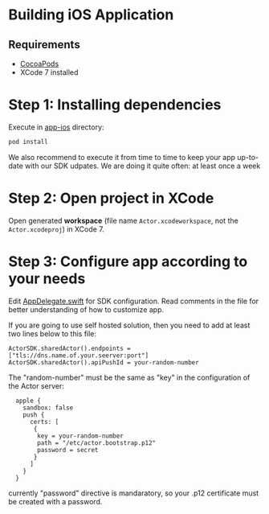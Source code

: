 # Building iOS Application

## Requirements
* [CocoaPods](https://cocoapods.org/)
* XCode 7 installed

# Step 1: Installing dependencies

Execute in [app-ios](../../app-ios) directory:
```bash
pod install
```

We also recommend to execute it from time to time to keep your app up-to-date with our SDK udpates. 
We are doing it quite often: at least once a week

# Step 2: Open project in XCode

Open generated **workspace** (file name ```Actor.xcodeworkspace```, not the ```Actor.xcodeproj```) in XCode 7. 

# Step 3: Configure app according to your needs 
Edit [AppDelegate.swift](../../app-ios/Actor/AppDelegate.swift) for SDK configuration. Read comments in the file for better understanding of how to customize app.

If you are going to use self hosted solution, then you need to add at least two lines below to this file:

```
ActorSDK.sharedActor().endpoints = ["tls://dns.name.of.your.seerver:port"]
ActorSDK.sharedActor().apiPushId = your-random-number
```

The "random-number" must be the same as "key" in the configuration of the Actor server:

```
  apple {
    sandbox: false
    push {
      certs: [
       {
        key = your-random-number
        path = "/etc/actor.bootstrap.p12"
        password = secret
       }
      ]
    }
  }
```

currently "password" directive is mandaratory, so your .p12 certificate must be created with a password.

